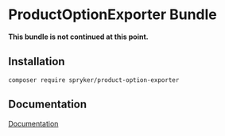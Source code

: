 # ProductOptionExporter Bundle

**This bundle is not continued at this point.**

## Installation

```
composer require spryker/product-option-exporter
```

## Documentation

[Documentation](http://spryker.github.io)

